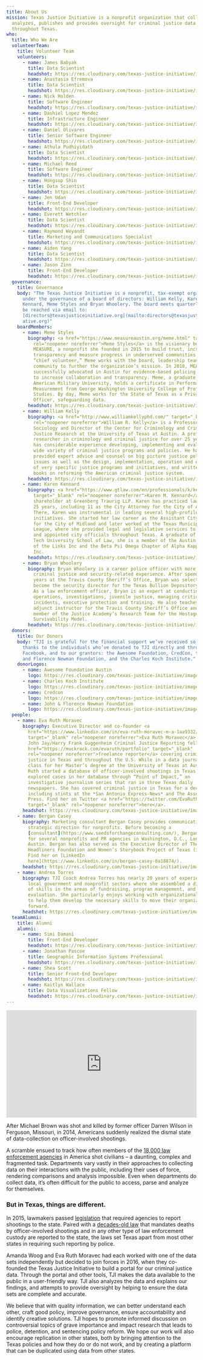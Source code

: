 ```yaml
---
title: About Us
mission: Texas Justice Initiative is a nonprofit organization that collects,
  analyzes, publishes and provides oversight for criminal justice data
  throughout Texas.
who:
  title: Who We Are
  volunteerTeam:
    title: Volunteer Team
    volunteers:
      - name: James Babyak
        title: Data Scientist
        headshot: https://res.cloudinary.com/texas-justice-initiative/image/upload/v1583373811/james-babyak_cmomxc.jpg
      - name: Anastasia Efremova
        title: Data Scientist
        headshot: https://res.cloudinary.com/texas-justice-initiative/image/upload/v1583973637/AnastasiaEfremova_1_f5z7rz.png
      - name: Nick Holden
        title: Software Engineer
        headshot: https://res.cloudinary.com/texas-justice-initiative/image/upload/v1583373897/nick-holden_h6exr6.jpg
      - name: Dashiel Lopez Mendez
        title: Infrastructure Engineer
        headshot: https://res.cloudinary.com/texas-justice-initiative/image/upload/v1583373932/dashiel-lopez-mendez_ctgk5o.jpg
      - name: Daniel Olivares
        title: Senior Software Engineer
        headshot: https://res.cloudinary.com/texas-justice-initiative/image/upload/v1583373984/daniel-olivares_mwwge0.jpg
      - name: Athula Pudhiyidath
        title: Data Scientist
        headshot: https://res.cloudinary.com/texas-justice-initiative/image/upload/v1583374106/athula-pudhiyidath_u2d1pu.jpg
      - name: Michael Reed
        title: Software Engineer
        headshot: https://res.cloudinary.com/texas-justice-initiative/image/upload/v1583374142/michael-reed_whsnoa.jpg
      - name: Hongsup Shin
        title: Data Scientist
        headshot: https://res.cloudinary.com/texas-justice-initiative/image/upload/v1583374725/hongsup-shin_hmegrv.jpg
      - name: Jen Udan
        title: Front-End Developer
        headshot: https://res.cloudinary.com/texas-justice-initiative/image/upload/v1583374509/jen-udan_auwxyy.jpg
      - name: Everett Wetchler
        title: Data Scientist
        headshot: https://res.cloudinary.com/texas-justice-initiative/image/upload/v1583374586/everett-wetchler_nwe6hc.jpg
      - name: Raymond Weyandt
        title: Marketing and Communications Specialist
        headshot: https://res.cloudinary.com/texas-justice-initiative/image/upload/v1583374621/raymond-weyandt_gxupnz.jpg
      - name: Aiden Yang
        title: Data Scientist
        headshot: https://res.cloudinary.com/texas-justice-initiative/image/upload/v1583374656/aiden-yang_ignryi.jpg
      - name: Jason Zinn
        title: Front-End Developer
        headshot: https://res.cloudinary.com/texas-justice-initiative/image/upload/v1583374691/jason-zinn_d5mwdd.jpg
  governance:
    title: Governance
    body: "The Texas Justice Initiative is a nonprofit, tax-exempt organization
      under the governance of a board of directors: William Kelly, Karen
      Kennard, Meme Styles and Bryan Whoolery. The board meets quarterly and can
      be reached via email to:
      [directors@texasjusticeinitiative.org](mailto:directors@texasjusticeiniti\
      ative.org)"
    boardMembers:
      - name: Meme Styles
        biography: <a href="https://www.measureaustin.org/meme.html" target="_blank"
          rel="noopener noreferrer">Meme Styles</a> is the visionary behind
          MEASURE, a nonprofit she founded in 2015 to build trust, increase
          transparency and measure progress in underserved communities. As
          “chief volunteer,” Meme works with the board, leadership team and the
          community to further the organization’s mission. In 2018, MEASURE
          successfully advocated in Austin for evidence-based policing as a way
          to increase collaboration and transparency. Meme, a graduate of
          American Military University, holds a certificate in Performance
          Measurement from George Washington University College of Professional
          Studies. By day, Meme works for the State of Texas as a Privacy
          Officer, safeguarding data.
        headshot: https://res.cloudinary.com/texas-justice-initiative/image/upload/v1583375216/meme-styles_zfsh5l.jpg
      - name: William Kelly
        biography: <a href="http://www.williamkellyphd.com/" target="_blank"
          rel="noopener noreferrer">William R. Kelly</a> is a Professor of
          Sociology and Director of the Center for Criminology and Criminal
          Justice Research at the University of Texas at Austin. A professor and
          researcher in criminology and criminal justice for over 25 years, he
          has considerable experience developing, implementing and evaluating a
          wide variety of criminal justice programs and policies. He has
          provided expert advice and counsel on big picture justice policy
          issues as well as the design, implementation, operation and evaluation
          of very specific justice programs and initiatives, and written four
          books on reforming the American criminal justice system.
        headshot: https://res.cloudinary.com/texas-justice-initiative/image/upload/v1583375284/william-kelly_jtltdc.jpg
      - name: Karen Kennard
        biography: <a href="https://www.gtlaw.com/en/professionals/k/kennard-karen-m"
          target="_blank" rel="noopener noreferrer">Karen M. Kennard</a> is a
          shareholder at Greenberg Traurig LLP. Karen has practiced law for over
          25 years, including 11 as the City Attorney for the City of Austin.
          There, Karen was instrumental in leading several high-profile
          initiatives. She started her law career as the Assistant City Attorney
          for the City of Midland and later worked at the Texas Municipal
          League, where she provided legal and legislative services to elected
          and appointed city officials throughout Texas. A graduate of the Texas
          Tech University School of Law, she is a member of the Austin Chapter
          of the Links Inc and the Beta Psi Omega Chapter of Alpha Kappa Alpha,
          Inc.
        headshot: https://res.cloudinary.com/texas-justice-initiative/image/upload/v1583375350/karen-kennard_em2dw2.jpg
      - name: Bryan Whoolery
        biography: Bryan Whoolery is a career police officer with more than 29 years of
          criminal justice and security-related experience. After spending 28
          years at the Travis County Sheriff’s Office, Bryan was selected to
          become the security director for the Texas Bullion Depository in 2017.
          As a law enforcement officer, Bryan is an expert at conducting SWAT
          operations, investigations, juvenile justice, managing critical
          incidents, executive protection and training. He also teaches as an
          adjunct instructor for the Travis County Sheriff’s Office and is a
          member of the Justice Academy’s Research Team for the Hostage
          Survivability Model.
        headshot: https://res.cloudinary.com/texas-justice-initiative/image/upload/v1583375412/bryan-whoolery_ifvocg.jpg
  donors:
    title: Our Donors
    body: "TJI is grateful for the financial support we’ve received so far. Many
      thanks to the individuals who’ve donated to TJI directly and through
      Facebook, and to our grantors: the Awesome Foundation, CredCon, the John
      and Florence Newman Foundation, and the Charles Koch Institute."
    donorLogos:
      - name: Awesome Foundation Austin
        logo: https://res.cloudinary.com/texas-justice-initiative/image/upload/v1583375661/Awesome-ATX-300x300_cph3ke.png
      - name: Charles Koch Institute
        logo: https://res.cloudinary.com/texas-justice-initiative/image/upload/v1583375748/CKI-Logo-RGB-300x300_gn4m1h.png
      - name: Credcon
        logo: https://res.cloudinary.com/texas-justice-initiative/image/upload/v1583375790/credcon_logo_small_lsh3xy.jpg
      - name: John & Florence Newman Foundation
        logo: https://res.cloudinary.com/texas-justice-initiative/image/upload/v1583375822/Newmanlogo-thumb-360x200_aexkd6.png
  people:
    - name: Eva Ruth Moravec
      biography: Executive Director and co-founder <a
        href="https://www.linkedin.com/in/eva-ruth-moravec-m-a-1aa9332/"
        target="_blank" rel="noopener noreferrer">Eva Ruth Moravec</a> is a 2018
        John Jay/Harry Frank Guggenheim Criminal Justice Reporting fellow, a <a
        href="https://muckrack.com/evaruth/portfolio" target="_blank"
        rel="noopener noreferrer">freelance reporter</a> covering criminal
        justice in Texas and throughout the U.S. While in a data journalism
        class for her Master’s degree at the University of Texas at Austin, Eva
        Ruth started a database of officer-involved shootings in Texas. She then
        explored cases in her database through “Point of Impact,” an
        investigative journalism series that ran in three Texas daily
        newspapers. She has covered criminal justice in Texas for a decade,
        including stints at the *San Antonio Express-News* and The Associated
        Press. Find her on Twitter <a href="https://twitter.com/EvaRuth"
        target="_blank" rel="noopener noreferrer">here</a>.
      headshot: https://res.cloudinary.com/texas-justice-initiative/image/upload/v1583373618/eva-ruth-moravec_iyilfi.jpg
    - name: Bergan Casey
      biography: Marketing consultant Bergan Casey provides communications support and
        strategic direction for nonprofits. Before becoming a
        [consultant](https://www.seedsforchangeconsulting.com/), Bergan worked
        for several nonprofits and PR agencies in Washington, D.C., London and
        Austin. Bergan has also served as the Executive Director of The
        Headliners Foundation and Women’s Storybook Project of Texas (interim).
        Find her on [LinkedIn
        here](https://www.linkedin.com/in/bergan-casey-0a18874/).
      headshot: https://res.cloudinary.com/texas-justice-initiative/image/upload/v1583374759/bergan-casey_gzudmf.jpg
    - name: Andrea Torres
      biography: TJI Coach Andrea Torres has nearly 20 years of experience in Austin’s
        local government and nonprofit sectors where she assembled a diverse set
        of skills in the areas of fundraising, program management, and program
        evaluation. She particularly enjoys working with organizational leaders
        to help them develop the necessary skills to move their organizations
        forward.
      headshot: https://res.cloudinary.com/texas-justice-initiative/image/upload/v1586287497/Andrea_Headshot_-_Copy_a3tigf.jpg
  teamAlumni:
    title: Alumni
    alumni:
      - name: Simi Damani
        title: Front-End Developer
        headshot: https://res.cloudinary.com/texas-justice-initiative/image/upload/v1583373850/simi-damani_laqyha.jpg
      - name: Jonathan Pascoe
        title: Geographic Information Systems Professional
        headshot: https://res.cloudinary.com/texas-justice-initiative/image/upload/v1583374057/jonathan-pascoe_lcij2b.jpg
      - name: Shea Scott
        title: Senior Front-End Developer
        headshot: https://res.cloudinary.com/texas-justice-initiative/image/upload/v1583374476/shea-scott_y7un1c.jpg
      - name: Kaitlyn Wallace
        title: Data Visualizations Fellow
        headshot: https://res.cloudinary.com/texas-justice-initiative/image/upload/v1583374547/kaitlyn-wallace_wimcib.jpg
---
```

<div style="position: relative; width: 100%; padding-top: 56.25%; /* 16:9 Aspect Ratio */">
<iframe
  src="https://player.cloudinary.com/embed/?cloud_name=texas-justice-initiative&public_id=tji-intro-video-long-updated_i6rybk&fluid=true&controls=true&source_types%5B0%5D=mp4&show_logo=false"
  width="100%"
  height="100%"
  allow="fullscreen; encrypted-media; picture-in-picture"
  allowfullscreen
  frameborder="0"
  style="position: absolute; top: 0; bottom: 0; left: 0; right: 0;"
></iframe>
</div>

After Michael Brown was shot and killed by former officer Darren Wilson in Ferguson, Missouri, in 2014, Americans suddenly realized the dismal state of data-collection on officer-involved shootings.

A scramble ensued to track how often members of the <a href="http://www.politifact.com/punditfact/statements/2016/jul/10/charles-ramsey/how-many-police-departments-are-us/" target="_blank" rel="noopener noreferrer">18,000 law enforcement agencies</a> in America shot civilians – a daunting, complex and fragmented task. Departments vary vastly in their approaches to collecting data on their interactions with the public, including their uses of force, rendering comparisons and analysis impossible. Even when departments do collect data, it’s often difficult for the public to access, parse and analyze for themselves.

### But in Texas, things are different.

In 2015, lawmakers passed <a href="https://capitol.texas.gov/tlodocs/84R/billtext/pdf/HB01036F.pdf" target="_blank" rel="noopener noreferrer">legislation</a> that required agencies to report shootings to the state. Paired with a <a href="https://statutes.capitol.texas.gov/Docs/CR/htm/CR.49.htm" target="_blank" rel="noopener noreferrer">decades-old law</a> that mandates deaths by officer-involved shootings and in any other type of law enforcement custody are reported to the state, the laws set Texas apart from most other states in requiring such reporting by police.

Amanda Woog and Eva Ruth Moravec had each worked with one of the data sets independently but decided to join forces in 2016, when they co-founded the Texas Justice Initiative to build a portal for our criminal justice data. Through the portal and other tools, TJI makes the data available to the public in a user-friendly way. TJI also analyzes the data and explains our findings, and attempts to provide oversight by helping to ensure the data sets are complete and accurate.

We believe that with quality information, we can better understand each other, craft good policy, improve governance, ensure accountability and identify creative solutions. TJI hopes to promote informed discussion on controversial topics of grave importance and impact research that leads to police, detention, and sentencing policy reform. We hope our work will also encourage replication in other states, both by bringing attention to the Texas policies and how they do or do not work, and by creating a platform that can be duplicated using data from other states.